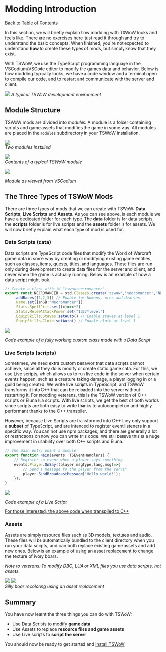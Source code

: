 # Modding Introduction

[Back to Table of Contents](README.md)

In this section, we will briefly explain how modding with TSWoW looks and feels like. There are no exercises here, just read it through and try to understand the basic concepts. When finished, you're not expected to understand **how** to create these types of mods, but simply know that they exist.

With TSWoW, we use the TypeScript programming language in the VSCodium/VSCode editor to modify the games data and behavior. Below is how modding typically looks, we have a code window and a terminal open to compile our code, and to restart and communicate with the server and client.

![](tswow-layout.png)
_A typical TSWoW development environment_

## Module Structure
TSWoW mods are divided into _modules_. A module is a folder containing scripts and game assets that modifies the game in some way. All modules are placed in the `modules` subdirectory in your TSWoW installation.

![](modules.png)  
_Two modules installed_

![](module-contents.png)  
_Contents of a typical TSWoW module_

![](module-vscodium.png)

_Module as viewed from VSCodium_


## The Three Types of TSWoW Mods

There are three types of mods that we can create with TSWoW: **Data Scripts**, **Live Scripts** and **Assets**. As you can see above, in each module we have a dedicated folder for each type. The **data** folder is for data scripts, the **scripts** folder is for live scripts and the **assets** folder is for assets. We will now briefly explain what each type of mod is used for.


### Data Scripts (data)

Data scripts are TypeScript code files that modify the World of Warcraft game data in some way by creating or modifying existing game entities, such as classes, items, quests, titles, and languages. These files are run only during development to create data files for the server and client, and never when the game is actually running. Below is an example of how a data script might look. 

```ts
// Create a class with id "tswow:necromancer".
export const NECROMANCER = std.Classes.create('tswow','necromancer','NECROMANCER',8)
    .addRaces([1,2,3]) // Enable for humans, orcs and dwarves
    .Name.set({enGB:"Necromancer"}) 
    .Stats.SpellCrit.set((x)=>x*2) 
    .Stats.MeleeAttackPower.set("1337*level") 
    .EquipSkills.Staves.setAuto() // Enable staves at level 1
    .EquipSkills.Cloth.setAuto() // Enable cloth at level 1
```

![](custom-class.png)

_Code example of a fully working custom class made with a Data Script_

### Live Scripts (scripts)

Sometimes, we need extra custom behavior that data scripts cannot achieve, since all they do is modify or create static game data. For this, we use Live scripts, which allows us to run live code in the server when certain events happen, such as a creature taking damage, a player logging in or a guild being created. We write live scripts in TypeScript, and TSWoW transforms it into C++ that can be reloaded into the server without restarting it. For modding veterans, this is the TSWoW version of C++ scripts or Eluna lua scripts.  With live scripts, we get the best of both worlds since scripts are both easy to write thanks to autocompletion and highly performant thanks to the C++ transpiler. 

However, because Live Scripts are transformed into C++ they only support a **subset** of TypeScript, and are intended to register event listeners in a specific way. You can not use npm packages, and there are generally a lot of restrictions on how you can write this code. We still believe this is a huge improvement in usability over both C++ scripts and Eluna.

```ts
// The main entry point a module
export function Main(events: TSEventHandlers) {
    // Register an event when a player says something
    events.Player.OnSay((player,msgType,lang,msg)=>{
        // Send a message to the player from the server
        player.SendBroadcastMessage('Hello world!');
    });
}
```
![](live-script.png)

_Code example of a Live Script_

[For those interested, the above code when transpiled to C++]()

### Assets

Assets are simply resource files such as 3D models, textures and audio. These files will be automatically bundled to the client directory when you run your data scripts, and can both replace existing game assets and add new ones. Below is an example of using an asset replacement to change the texture of ivory boars.

_Note to veterans: To modify DBC, LUA or XML files you use data scripts, not assets._

![](boar-file.png)
![](boar-ingame.png)  
_Silly boar recoloring using an asset replacement_

## Summary

You have now learnt the three things you can do with TSWoW:
- Use Data Scripts to modify **game data**
- Use Assets to replace **resource files and game assets**
- Use Live scripts to **script the server**

You should now be ready to get started and [install TSWoW](2_Installation.md)
